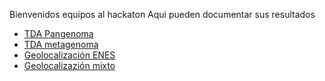 Bienvenidos equipos al hackaton
Aqui pueden documentar sus resultados
- [TDA Pangenoma](tda-pangenoma/readme.md)
- [TDA metagenoma](tda-meta/readme.md)
- [Geolocalización ENES](geo-enes/readme.md)
- [Geolocalizazión mixto](geo-mix/readme.md)
